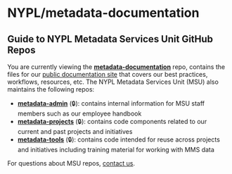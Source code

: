 # NYPL/metadata-documentation

## Guide to NYPL Metadata Services Unit GitHub Repos
You are currently viewing the **[metadata-documentation](https://github.com/NYPL/metadata-documentation/)** repo, contains the files for our [public documentation site](https://nypl.github.io/metadata-documentation/) that covers our best practices, workflows, resources, etc. The NYPL Metadata Services Unit (MSU) also maintains the following repos:
* **[metadata-admin](https://github.com/NYPL/metadata-admin/)** (🔒): contains internal information for MSU staff members such as our employee handbook
* **[metadata-projects](https://github.com/NYPL/metadata-projects/)** (🔒): contains code components related to our current and past projects and initiatives
* **[metadata-tools](https://github.com/NYPL/metadata-tools/)** (🔒): contains code intended for reuse across projects and initiatives including training material for working with MMS data

For questions about MSU repos, [contact us](https://nypl.github.io/metadata-documentation/contact/).
